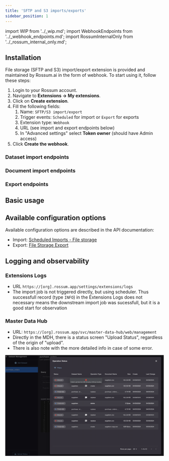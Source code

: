 ```yaml
---
title: 'SFTP and S3 imports/exports'
sidebar_position: 1
---
```


import WIP from '../\_wip.md';
import WebhookEndpoints from '../\_webhook_endpoints.md';
import RossumInternalOnly from '../\_rossum_internal_only.md';

## Installation

File storage (SFTP and S3) import/export extension is provided and maintained by Rossum.ai in the form of webhook. To start using it, follow these steps:

1. Login to your Rossum account.
1. Navigate to **Extensions → My extensions**.
1. Click on **Create extension**.
1. Fill the following fields:
   1. Name: `SFTP/S3 import/export`
   1. Trigger events: `Scheduled` for import or `Export` for exports
   1. Extension type: `Webhook`
   1. URL (see import and export endpoints below)
   1. In "Advanced settings" select **Token owner** (should have Admin access)
1. Click **Create the webhook**.

### Dataset import endpoints

<WebhookEndpoints
  eu1="https://elis.rossum.ai/svc/scheduled-imports/api/file_storage/v1/dataset_import"
  eu2="https://shared-eu2.rossum.app/svc/scheduled-imports/api/file_storage/v1/dataset_import"
  us="https://shared-us2.rossum.app/svc/scheduled-imports/api/file_storage/v1/dataset_import"
  jp="https://shared-jp.rossum.app/svc/scheduled-imports/api/file_storage/v1/dataset_import"
/>

<RossumInternalOnly url="https://rossumai.atlassian.net/l/cp/PV1jzmqK" />

### Document import endpoints

<WebhookEndpoints
  eu1="https://elis.rossum.ai/svc/scheduled-imports/api/file_storage/v1/document_import"
  eu2="https://shared-eu2.rossum.app/svc/scheduled-imports/api/file_storage/v1/document_import"
  us="https://shared-us2.rossum.app/svc/scheduled-imports/api/file_storage/v1/document_import"
  jp="https://shared-jp.rossum.app/svc/scheduled-imports/api/file_storage/v1/document_import"
/>

<RossumInternalOnly url="https://rossumai.atlassian.net/l/cp/PV1jzmqK" />

### Export endpoints

<WebhookEndpoints
  eu1="https://elis.rossum.ai/svc/file-storage-export/api/v1/export"
  eu2="https://shared-eu2.rossum.app/svc/file-storage-export/api/v1/export"
  us="https://shared-us2.rossum.app/svc/file-storage-export/api/v1/export"
  jp="https://shared-jp.rossum.app/svc/file-storage-export/api/v1/export"
/>

<RossumInternalOnly url="https://rossumai.atlassian.net/l/cp/S1coKmuC" />

## Basic usage

<WIP />

## Available configuration options

Available configuration options are described in the API documentation:

- Import: [Scheduled Imports - File storage](https://elis.rossum.ai/svc/scheduled-imports/api/docs#tag/File-Storage/operation/import_dataset_from_file_storage_api_file_storage_v1_dataset_import_post)
- Export: [File Storage Export](https://elis.rossum.ai/svc/file-storage-export/api/docs)

## Logging and observability

### Extensions Logs

- URL `https://[org].rossum.app/settings/extensions/logs`
- The import job is not triggered directly, but using scheduler. Thus successfull record (type `INFO`) in the Extensions Logs does not necessary means the downstream import job was sucessfull, but it is a good start for observation

### Master Data Hub

- URL: `https://[org].rossum.app/svc/master-data-hub/web/management`
- Directly in the MDH, there is a status screen "Upload Status", regardless of the origin of "upload".
- There is also note with the more detailed info in case of some error.

![Upload Status](./img/upload-status.png)

